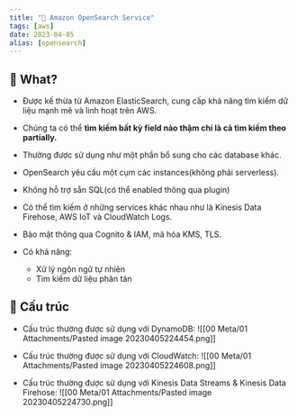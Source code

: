 ```yaml
---
title: "🌱 Amazon OpenSearch Service"
tags: [aws]
date: 2023-04-05
alias: [opensearch]
---
```


## 🌿 What?
- Được kế thừa từ Amazon ElasticSearch, cung cấp khả năng tìm kiếm dữ liệu mạnh mẽ và linh hoạt trên AWS.
- Chúng ta có thể **tìm kiếm bất kỳ field nào thậm chí là cả tìm kiếm theo partially.**
- Thường được sử dụng như một phần bổ sung cho các database khác.
- OpenSearch yêu cầu một cụm các instances(không phải serverless).
- Không hỗ trợ sẵn SQL(có thể enabled thông qua plugin)
- Có thể tìm kiếm ở những services khác nhau như là Kinesis Data Firehose, AWS IoT và CloudWatch Logs.
- Bảo mật thông qua Cognito & IAM, mã hóa KMS, TLS.

- Có khả năng:
	- Xử lý ngôn ngữ tự nhiên
	- Tìm kiếm dữ liệu phân tán

## 🌿 Cấu trúc
- Cấu trúc thường được sử dụng với DynamoDB:
![[00 Meta/01 Attachments/Pasted image 20230405224454.png]]

- Cấu trúc thường được sử dụng với CloudWatch:
![[00 Meta/01 Attachments/Pasted image 20230405224608.png]]

- Cấu trúc thường được sử dụng với Kinesis Data Streams & Kinesis Data Firehose:
![[00 Meta/01 Attachments/Pasted image 20230405224730.png]]
